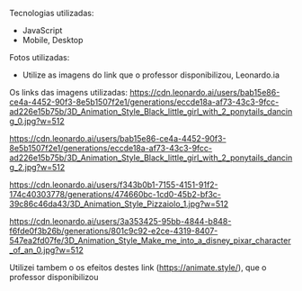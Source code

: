 Tecnologias utilizadas:
 - JavaScript
 - Mobile, Desktop
 
 Fotos utilizadas:
 - Utilize as imagens do link que o professor disponibilizou, Leonardo.ia

 Os links das imagens utilizadas:
 https://cdn.leonardo.ai/users/bab15e86-ce4a-4452-90f3-8e5b1507f2e1/generations/eccde18a-af73-43c3-9fcc-ad226e15b75b/3D_Animation_Style_Black_little_girl_with_2_ponytails_dancing_0.jpg?w=512

 https://cdn.leonardo.ai/users/bab15e86-ce4a-4452-90f3-8e5b1507f2e1/generations/eccde18a-af73-43c3-9fcc-ad226e15b75b/3D_Animation_Style_Black_little_girl_with_2_ponytails_dancing_2.jpg?w=512

 https://cdn.leonardo.ai/users/f343b0b1-7155-4151-91f2-174c40303778/generations/474660bc-1cd0-45b2-bf3c-39c86c46da43/3D_Animation_Style_Pizzaiolo_1.jpg?w=512

 https://cdn.leonardo.ai/users/3a353425-95bb-4844-b848-f6fde0f3b26b/generations/801c9c92-e2ce-4319-8407-547ea2fd07fe/3D_Animation_Style_Make_me_into_a_disney_pixar_character_of_an_0.jpg?w=512

 Utilizei tambem o os efeitos destes link (https://animate.style/), que o professor disponibilizou